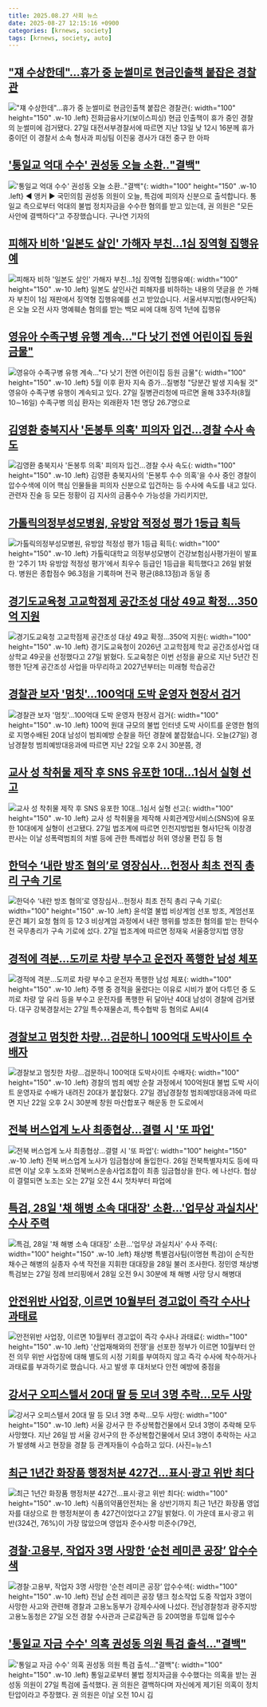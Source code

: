 ```yaml
---
title: 2025.08.27 사회 뉴스
date: 2025-08-27 12:15:16 +0900
categories: [krnews, society]
tags: [krnews, society, auto]
---
```

## ["쟤 수상한데"…휴가 중 눈썰미로 현금인출책 붙잡은 경찰관](https://n.news.naver.com/mnews/article/001/0015588838)

!["쟤 수상한데"…휴가 중 눈썰미로 현금인출책 붙잡은 경찰관](https://mimgnews.pstatic.net/image/origin/001/2025/08/27/15588838.jpg?type=nf220_150){: width="100" height="150" .w-10 .left}
전화금융사기(보이스피싱) 현금 인출책이 휴가 중인 경찰의 눈썰미에 검거됐다. 27일 대전서부경찰서에 따르면 지난 13일 낮 12시 16분께 휴가 중이던 이 경찰서 소속 형사과 피싱팀 이진웅 경사가 대전 중구 한 아파

## ['통일교 억대 수수' 권성동 오늘 소환‥"결백"](https://n.news.naver.com/mnews/article/214/0001445256)

!['통일교 억대 수수' 권성동 오늘 소환‥"결백"](https://mimgnews.pstatic.net/image/origin/214/2025/08/27/1445256.jpg?type=nf220_150){: width="100" height="150" .w-10 .left}
◀ 앵커 ▶ 국민의힘 권성동 의원이 오늘, 특검에 피의자 신분으로 출석합니다. 통일교 측으로부터 억대의 불법 정치자금을 수수한 혐의를 받고 있는데, 권 의원은 "모든 사안에 결백하다"고 주장했습니다. 구나연 기자의

## [피해자 비하 '일본도 살인' 가해자 부친…1심 징역형 집행유예](https://n.news.naver.com/mnews/article/437/0000454406)

![피해자 비하 '일본도 살인' 가해자 부친…1심 징역형 집행유예](https://mimgnews.pstatic.net/image/origin/437/2025/08/27/454406.jpg?type=nf220_150){: width="100" height="150" .w-10 .left}
일본도 살인사건 피해자를 비하하는 내용의 댓글을 쓴 가해자 부친이 1심 재판에서 징역형 집행유예를 선고 받았습니다. 서울서부지법(형사9단독)은 오늘 오전 사자 명예훼손 혐의를 받는 백모 씨에 대해 징역 1년에 집행유

## [영유아 수족구병 유행 계속…"다 낫기 전엔 어린이집 등원 금물"](https://n.news.naver.com/mnews/article/001/0015588611)

![영유아 수족구병 유행 계속…"다 낫기 전엔 어린이집 등원 금물"](https://mimgnews.pstatic.net/image/origin/001/2025/08/27/15588611.jpg?type=nf220_150){: width="100" height="150" .w-10 .left}
5월 이후 환자 지속 증가…질병청 "당분간 발생 지속될 것" 영유아 수족구병 유행이 계속되고 있다. 27일 질병관리청에 따르면 올해 33주차(8월 10∼16일) 수족구병 의심 환자는 외래환자 1천 명당 26.7명으로

## [김영환 충북지사 '돈봉투 의혹' 피의자 입건…경찰 수사 속도](https://n.news.naver.com/mnews/article/421/0008448809)

![김영환 충북지사 '돈봉투 의혹' 피의자 입건…경찰 수사 속도](https://mimgnews.pstatic.net/image/origin/421/2025/08/26/8448809.jpg?type=nf220_150){: width="100" height="150" .w-10 .left}
김영환 충북지사의 '돈봉투 수수 의혹'을 수사 중인 경찰이 압수수색에 이어 핵심 인물들을 피의자 신분으로 입건하는 등 수사에 속도를 내고 있다. 관련자 진술 등 모든 정황이 김 지사의 금품수수 가능성을 가리키지만,

## [가톨릭의정부성모병원, 유방암 적정성 평가 1등급 획득](https://n.news.naver.com/mnews/article/008/0005241311)

![가톨릭의정부성모병원, 유방암 적정성 평가 1등급 획득](https://mimgnews.pstatic.net/image/origin/008/2025/08/26/5241311.jpg?type=nf220_150){: width="100" height="150" .w-10 .left}
가톨릭대학교 의정부성모병이 건강보험심사평가원이 발표한 '2주기 1차 유방암 적정성 평가'에서 최우수 등급인 1등급을 획득했다고 26일 밝혔다. 병원은 종합점수 96.3점을 기록하며 전국 평균(88.13점)과 동일 종

## [경기도교육청 고교학점제 공간조성 대상 49교 확정...350억 지원](https://n.news.naver.com/mnews/article/008/0005241565)

![경기도교육청 고교학점제 공간조성 대상 49교 확정...350억 지원](https://mimgnews.pstatic.net/image/origin/008/2025/08/27/5241565.jpg?type=nf220_150){: width="100" height="150" .w-10 .left}
경기도교육청이 2026년 고교학점제 학교 공간조성사업 대상학교 49곳을 선정했다고 27일 밝혔다. 도교육청은 이번 선정을 끝으로 지난 5년간 진행한 1단계 공간조성 사업을 마무리하고 2027년부터는 미래형 학습공간

## [경찰관 보자 '멈칫'…100억대 도박 운영자 현장서 검거](https://n.news.naver.com/mnews/article/057/0001904618)

![경찰관 보자 '멈칫'…100억대 도박 운영자 현장서 검거](https://mimgnews.pstatic.net/image/origin/057/2025/08/27/1904618.jpg?type=nf220_150){: width="100" height="150" .w-10 .left}
100억 원대 규모의 불법 인터넷 도박 사이트를 운영한 혐의로 지명수배된 20대 남성이 범죄예방 순찰을 하던 경찰에 붙잡혔습니다. 오늘(27일) 경남경찰청 범죄예방대응과에 따르면 지난 22일 오후 2시 30분쯤, 경

## [교사 성 착취물 제작 후 SNS 유포한 10대…1심서 실형 선고](https://n.news.naver.com/mnews/article/119/0002995595)

![교사 성 착취물 제작 후 SNS 유포한 10대…1심서 실형 선고](https://mimgnews.pstatic.net/image/origin/119/2025/08/27/2995595.jpg?type=nf220_150){: width="100" height="150" .w-10 .left}
교사 성 착취물을 제작해 사회관계망서비스(SNS)에 유포한 10대에게 실형이 선고됐다. 27일 법조계에 따르면 인천지방법원 형사1단독 이창경 판사는 이날 성폭력범죄의 처벌 등에 관한 특례법상 허위 영상물 편집 등 혐

## [한덕수 ‘내란 방조 혐의’로 영장심사…헌정사 최초 전직 총리 구속 기로](https://n.news.naver.com/mnews/article/009/0005548057)

![한덕수 ‘내란 방조 혐의’로 영장심사…헌정사 최초 전직 총리 구속 기로](https://mimgnews.pstatic.net/image/origin/009/2025/08/27/5548057.jpg?type=nf220_150){: width="100" height="150" .w-10 .left}
윤석열 불법 비상계엄 선포 방조, 계엄선포 문건 폐기 요청 혐의 등 12·3 비상계엄 과정에서 내란 행위를 방조한 혐의를 받는 한덕수 전 국무총리가 구속 기로에 섰다. 27일 법조계에 따르면 정재욱 서울중앙지법 영장

## [경적에 격분…도끼로 차량 부수고 운전자 폭행한 남성 체포](https://n.news.naver.com/mnews/article/014/0005397334)

![경적에 격분…도끼로 차량 부수고 운전자 폭행한 남성 체포](https://mimgnews.pstatic.net/image/origin/014/2025/08/27/5397334.jpg?type=nf220_150){: width="100" height="150" .w-10 .left}
주행 중 경적을 울렸다는 이유로 시비가 붙어 다투던 중 도끼로 차량 앞 유리 등을 부수고 운전자를 폭행한 뒤 달아난 40대 남성이 경찰에 검거됐다. 대구 강북경찰서는 27일 특수재물손괴, 특수협박 등 혐의로 A씨(4

## [경찰보고 멈칫한 차량…검문하니 100억대 도박사이트 수배자](https://n.news.naver.com/mnews/article/018/0006099665)

![경찰보고 멈칫한 차량…검문하니 100억대 도박사이트 수배자](https://mimgnews.pstatic.net/image/origin/018/2025/08/27/6099665.jpg?type=nf220_150){: width="100" height="150" .w-10 .left}
경찰의 범죄 예방 순찰 과정에서 100억원대 불법 도박 사이트 운영자로 수배가 내려진 20대가 붙잡혔다. 27일 경남경찰청 범죄예방대응과에 따르면 지난 22일 오후 2시 30분께 창원 마산합포구 해운동 한 도로에서

## [전북 버스업계 노사 최종협상…결렬 시 '또 파업'](https://n.news.naver.com/mnews/article/014/0005396901)

![전북 버스업계 노사 최종협상…결렬 시 '또 파업'](https://mimgnews.pstatic.net/image/origin/014/2025/08/26/5396901.jpg?type=nf220_150){: width="100" height="150" .w-10 .left}
전북 버스업계 노사가 임금협상에 돌입한다. 26일 전북특별자치도 등에 따르면 이날 오후 노조와 전북버스운송사업조합이 최종 임금협상을 한다. 에 나선다. 협상이 결렬되면 노조는 오는 27일 오전 4시 첫차부터 파업에

## [특검, 28일 '채 해병 소속 대대장' 소환...'업무상 과실치사' 수사 주력](https://n.news.naver.com/mnews/article/014/0005397438)

![특검, 28일 '채 해병 소속 대대장' 소환...'업무상 과실치사' 수사 주력](https://mimgnews.pstatic.net/image/origin/014/2025/08/27/5397438.jpg?type=nf220_150){: width="100" height="150" .w-10 .left}
채상병 특별검사팀(이명현 특검)이 순직한 채수근 해병의 실종자 수색 작전을 지휘한 대대장을 28일 불러 조사한다. 정민영 채상병 특검보는 27일 정례 브리핑에서 28일 오전 9시 30분에 채 해병 사망 당시 해병대

## [안전위반 사업장, 이르면 10월부터 경고없이 즉각 수사나 과태료](https://n.news.naver.com/mnews/article/056/0012017064)

![안전위반 사업장, 이르면 10월부터 경고없이 즉각 수사나 과태료](https://mimgnews.pstatic.net/image/origin/056/2025/08/27/12017064.jpg?type=nf220_150){: width="100" height="150" .w-10 .left}
'산업재해와의 전쟁'을 선포한 정부가 이르면 10월부터 안전 의무 위반 사업장에 대해 별도의 시정 기회를 부여하지 않고 즉각 수사에 착수하거나 과태료를 부과하기로 했습니다. 사고 발생 후 대처보다 안전 예방에 중점을

## [강서구 오피스텔서 20대 딸 등 모녀 3명 추락...모두 사망](https://n.news.naver.com/mnews/article/018/0006099400)

![강서구 오피스텔서 20대 딸 등 모녀 3명 추락...모두 사망](https://mimgnews.pstatic.net/image/origin/018/2025/08/27/6099400.jpg?type=nf220_150){: width="100" height="150" .w-10 .left}
서울 강서구 한 주상복합건물에서 모녀 3명이 추락해 모두 사망했다. 지난 26일 밤 서울 강서구의 한 주상복합건물에서 모녀 3명이 추락하는 사고가 발생해 사고 현장을 경찰 등 관계자들이 수습하고 있다. (사진=뉴스1

## [최근 1년간 화장품 행정처분 427건…표시·광고 위반 최다](https://n.news.naver.com/mnews/article/654/0000138738)

![최근 1년간 화장품 행정처분 427건…표시·광고 위반 최다](https://mimgnews.pstatic.net/image/origin/654/2025/08/27/138738.jpg?type=nf220_150){: width="100" height="150" .w-10 .left}
식품의약품안전처는 올 상반기까지 최근 1년간 화장품 영업자를 대상으로 한 행정처분이 총 427건이었다고 27일 밝혔다. 이 가운데 표시·광고 위반(324건, 76%)이 가장 많았으며 영업자 준수사항 미준수(79건,

## [경찰·고용부, 작업자 3명 사망한 ‘순천 레미콘 공장’ 압수수색](https://n.news.naver.com/mnews/article/005/0001798381)

![경찰·고용부, 작업자 3명 사망한 ‘순천 레미콘 공장’ 압수수색](https://mimgnews.pstatic.net/image/origin/005/2025/08/27/1798381.jpg?type=nf220_150){: width="100" height="150" .w-10 .left}
전남 순천 레미콘 공장 탱크 청소작업 도중 작업자 3명이 사망한 사고와 관련해 경찰과 고용노동부가 강제수사에 나섰다. 전남경찰청과 광주지방고용노동청은 27일 오전 경찰 수사관과 근로감독관 등 20여명을 투입해 압수수

## ['통일교 자금 수수' 의혹 권성동 의원 특검 출석…"결백"](https://n.news.naver.com/mnews/article/003/0013444507)

!['통일교 자금 수수' 의혹 권성동 의원 특검 출석…"결백"](https://mimgnews.pstatic.net/image/origin/003/2025/08/27/13444507.jpg?type=nf220_150){: width="100" height="150" .w-10 .left}
통일교로부터 불법 정치자금을 수수했다는 의혹을 받는 권성동 의원이 27일 특검에 출석했다. 권 의원은 결백하다며 자신에게 제기된 의혹이 정치탄압이라고 주장했다. 권 의원은 이날 오전 10시 김


